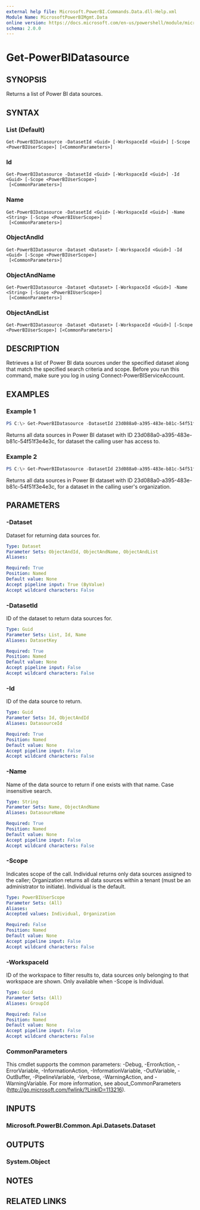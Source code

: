 ```yaml
---
external help file: Microsoft.PowerBI.Commands.Data.dll-Help.xml
Module Name: MicrosoftPowerBIMgmt.Data
online version: https://docs.microsoft.com/en-us/powershell/module/microsoftpowerbimgmt.data/get-powerbidatasource?view=powerbi-ps
schema: 2.0.0
---
```


# Get-PowerBIDatasource

## SYNOPSIS
Returns a list of Power BI data sources.

## SYNTAX

### List (Default)
```
Get-PowerBIDatasource -DatasetId <Guid> [-WorkspaceId <Guid>] [-Scope <PowerBIUserScope>] [<CommonParameters>]
```

### Id
```
Get-PowerBIDatasource -DatasetId <Guid> [-WorkspaceId <Guid>] -Id <Guid> [-Scope <PowerBIUserScope>]
 [<CommonParameters>]
```

### Name
```
Get-PowerBIDatasource -DatasetId <Guid> [-WorkspaceId <Guid>] -Name <String> [-Scope <PowerBIUserScope>]
 [<CommonParameters>]
```

### ObjectAndId
```
Get-PowerBIDatasource -Dataset <Dataset> [-WorkspaceId <Guid>] -Id <Guid> [-Scope <PowerBIUserScope>]
 [<CommonParameters>]
```

### ObjectAndName
```
Get-PowerBIDatasource -Dataset <Dataset> [-WorkspaceId <Guid>] -Name <String> [-Scope <PowerBIUserScope>]
 [<CommonParameters>]
```

### ObjectAndList
```
Get-PowerBIDatasource -Dataset <Dataset> [-WorkspaceId <Guid>] [-Scope <PowerBIUserScope>] [<CommonParameters>]
```

## DESCRIPTION
Retrieves a list of Power BI data sources under the specified dataset along that match the specified search criteria and scope.
Before you run this command, make sure you log in using Connect-PowerBIServiceAccount. 

## EXAMPLES

### Example 1
```powershell
PS C:\> Get-PowerBIDatasource -DatasetId 23d088a0-a395-483e-b81c-54f51f3e4e3c
```

Returns all data sources in Power BI dataset with ID 23d088a0-a395-483e-b81c-54f51f3e4e3c, for dataset the calling user has access to.

### Example 2
```powershell
PS C:\> Get-PowerBIDatasource -DatasetId 23d088a0-a395-483e-b81c-54f51f3e4e3c -Scope Organization
```

Returns all data sources in Power BI dataset with ID 23d088a0-a395-483e-b81c-54f51f3e4e3c, for a dataset in the calling user's organization.

## PARAMETERS

### -Dataset
Dataset for returning data sources for.

```yaml
Type: Dataset
Parameter Sets: ObjectAndId, ObjectAndName, ObjectAndList
Aliases:

Required: True
Position: Named
Default value: None
Accept pipeline input: True (ByValue)
Accept wildcard characters: False
```

### -DatasetId
ID of the dataset to return data sources for.

```yaml
Type: Guid
Parameter Sets: List, Id, Name
Aliases: DatasetKey

Required: True
Position: Named
Default value: None
Accept pipeline input: False
Accept wildcard characters: False
```

### -Id
ID of the data source to return.

```yaml
Type: Guid
Parameter Sets: Id, ObjectAndId
Aliases: DatasourceId

Required: True
Position: Named
Default value: None
Accept pipeline input: False
Accept wildcard characters: False
```

### -Name
Name of the data source to return if one exists with that name. Case insensitive search.

```yaml
Type: String
Parameter Sets: Name, ObjectAndName
Aliases: DatasoureName

Required: True
Position: Named
Default value: None
Accept pipeline input: False
Accept wildcard characters: False
```

### -Scope
Indicates scope of the call. Individual returns only data sources assigned to the caller; Organization returns all data sources within a tenant (must be an administrator to initiate). Individual is the default.

```yaml
Type: PowerBIUserScope
Parameter Sets: (All)
Aliases:
Accepted values: Individual, Organization

Required: False
Position: Named
Default value: None
Accept pipeline input: False
Accept wildcard characters: False
```

### -WorkspaceId
ID of the workspace to filter results to, data sources only belonging to that workspace are shown. Only available when -Scope is Individual.

```yaml
Type: Guid
Parameter Sets: (All)
Aliases: GroupId

Required: False
Position: Named
Default value: None
Accept pipeline input: False
Accept wildcard characters: False
```

### CommonParameters
This cmdlet supports the common parameters: -Debug, -ErrorAction, -ErrorVariable, -InformationAction, -InformationVariable, -OutVariable, -OutBuffer, -PipelineVariable, -Verbose, -WarningAction, and -WarningVariable. For more information, see about_CommonParameters (http://go.microsoft.com/fwlink/?LinkID=113216).

## INPUTS

### Microsoft.PowerBI.Common.Api.Datasets.Dataset

## OUTPUTS

### System.Object

## NOTES

## RELATED LINKS
